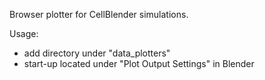 Browser plotter for CellBlender simulations.

Usage:
- add directory under "data_plotters"
- start-up located under "Plot Output Settings" in Blender
